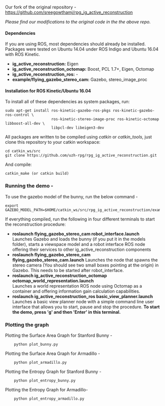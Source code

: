 Our fork of the original repository - https://github.com/sreegowthamj/rpg_ig_active_reconstruction

*Please find our modifications to the original  code in the the above repo.*

#### Dependencies
If you are using ROS, most dependencies should already be installed. Packages were tested on Ubuntu 14.04 under ROS Indigo and Ubuntu 16.04 with ROS Kinetic. 

* **ig_active_reconstruction:** Eigen
* **ig_active_reconstruction_octomap:** Boost, PCL 1.7+, Eigen, Octomap
* **ig_active_reconstruction_ros:** -
*  **example/flying_gazebo_stereo_cam:** Gazebo, stereo_image_proc


#### Installation for ROS Kinetic/Ubuntu 16.04
To install all of these dependencies as system packages, run:
```
sudo apt-get install ros-kinetic-gazebo-ros-pkgs ros-kinetic-gazebo-ros-control \
                     ros-kinetic-stereo-image-proc ros-kinetic-octomap libboost-all-dev \
                     libpcl-dev libeigen3-dev
```

All packages are written to be compiled using *catkin* or *catkin_tools*, just clone this repository to your catkin workspace:
```
cd catkin_ws/src
git clone https://github.com/uzh-rpg/rpg_ig_active_reconstruction.git
```
And compile:
```
catkin_make (or catkin build)
```

### Running the demo - 
To use the gazebo model of the bunny, run the below command -

```
export GAZEBO_MODEL_PATH=$HOME/catkin_ws/src/rpg_ig_active_reconstruction/example/flying_gazebo_stereo_cam/model:$GAZEBO_MODEL_PATH
```

If everything compiled, run the following in four different terminals to start the reconstruction procedure:
* **roslaunch flying_gazebo_stereo_cam robot_interface.launch**  
Launches Gazebo and loads the bunny (if you put it in the models folder), starts a viewspace model and a robot interface ROS node offering their services to other ig_active_reconstruction components
* **roslaunch flying_gazebo_stereo_cam flying_gazebo_stereo_cam.launch**
Launches the node that spawns the stereo camera (You should see two small boxes pointing at the origin) in Gazebo. This needs to be started after robot_interface.
* **roslaunch ig_active_reconstruction_octomap octomap_world_representation.launch**  
Launches a world representation ROS node using Octomap as a container and offering information gain calculation capabilities.
* **roslaunch ig_active_reconstruction_ros	basic_view_planner.launch**  
Launches a basic view planner node with a simple command line user interface that allows you to start, pause and stop the procedure.  **To start the demo, press 'g' and then 'Enter' in this terminal.**


### Plotting the graph

Plotting the Surface Area Graph for Stanford Bunny - 
```
	python plot_bunny.py
```

Plotting the Surface Area Graph for Armadillo - 
```
	python plot_armadillo.py
```

Plotting the Entropy Graph for Stanford Bunny - 
```
	python plot_entropy_bunny.py
```

Plotting the Entropy Graph for Armadillo- 
```
	python plot_entropy_armadillo.py
```
